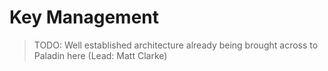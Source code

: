 # Key Management

> TODO: Well established architecture already being brought across to Paladin here (Lead: Matt Clarke)
